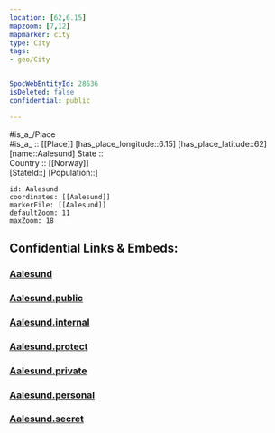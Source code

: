 ```yaml
---
location: [62,6.15] 
mapzoom: [7,12] 
mapmarker: city 
type: City
tags:
- geo/City


SpocWebEntityId: 28636
isDeleted: false
confidential: public

---
```

#is_a_/Place  
#is_a_ :: [[Place]] 
[has_place_longitude::6.15] 
[has_place_latitude::62] 
[name::Aalesund] 
State ::  
Country :: [[Norway]]  
[StateId::] 
[Population::] 



```leaflet
id: Aalesund
coordinates: [[Aalesund]] 
markerFile: [[Aalesund]] 
defaultZoom: 11 
maxZoom: 18
```


## Confidential Links & Embeds: 

### [Aalesund](/_Standards/Earth/Continent/Europe/Europe~North/Norway/Counties~Norway/Vestland/Sogn_og_Fjordane/City/Aalesund.md) 

### [Aalesund.public](/_public/Earth/Continent/Europe/Europe~North/Norway/Counties~Norway/Vestland/Sogn_og_Fjordane/City/Aalesund.public.md) 

### [Aalesund.internal](/_internal/Earth/Continent/Europe/Europe~North/Norway/Counties~Norway/Vestland/Sogn_og_Fjordane/City/Aalesund.internal.md) 

### [Aalesund.protect](/_protect/Earth/Continent/Europe/Europe~North/Norway/Counties~Norway/Vestland/Sogn_og_Fjordane/City/Aalesund.protect.md) 

### [Aalesund.private](/_private/Earth/Continent/Europe/Europe~North/Norway/Counties~Norway/Vestland/Sogn_og_Fjordane/City/Aalesund.private.md) 

### [Aalesund.personal](/_personal/Earth/Continent/Europe/Europe~North/Norway/Counties~Norway/Vestland/Sogn_og_Fjordane/City/Aalesund.personal.md) 

### [Aalesund.secret](/_secret/Earth/Continent/Europe/Europe~North/Norway/Counties~Norway/Vestland/Sogn_og_Fjordane/City/Aalesund.secret.md)

